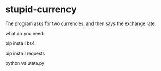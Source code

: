 # stupid-currency
The program asks for two currencies, and then says the exchange rate.

what do you need:

pip install bs4

pip install requests

python valutata.py
